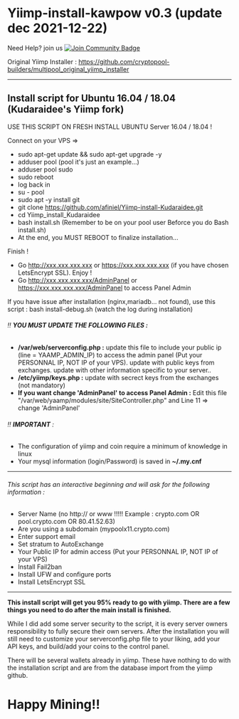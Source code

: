 # Yiimp-install-kawpow v0.3 (update dec 2021-12-22)

Need Help? join us <a href="https://discord.gg/GVZ4tchkKc"><img src="https://img.shields.io/discord/904564600354254898.svg?style=flat&label=Discord %3C3%20&color=7289DA%22" alt="Join Community Badge"/></a>

Original Yiimp Installer : https://github.com/cryptopool-builders/multipool_original_yiimp_installer


***********************************

## Install script for Ubuntu 16.04 / 18.04 (Kudaraidee's Yiimp fork)

USE THIS SCRIPT ON FRESH INSTALL UBUNTU Server 16.04 / 18.04 !

Connect on your VPS =>
- sudo apt-get update && sudo apt-get upgrade -y
- adduser pool (pool it's just an example...)
- adduser pool sudo
- sudo reboot
- log back in
- su - pool
- sudo apt -y install git
- git clone https://github.com/afiniel/Yiimp-install-Kudaraidee.git
- cd  Yiimp_install_Kudaraidee
- bash install.sh (Remember to be on your pool user Beforce you do Bash install.sh)
- At the end, you MUST REBOOT to finalize installation...

Finish !
- Go http://xxx.xxx.xxx.xxx or https://xxx.xxx.xxx.xxx (if you have chosen LetsEncrypt SSL). Enjoy !
- Go http://xxx.xxx.xxx.xxx/AdminPanel or https://xxx.xxx.xxx.xxx/AdminPanel to access Panel Admin

If you have issue after installation (nginx,mariadb... not found), use this script : bash install-debug.sh (watch the log during installation)

###### :bangbang: **YOU MUST UPDATE THE FOLLOWING FILES :**
- **/var/web/serverconfig.php :** update this file to include your public ip (line = YAAMP_ADMIN_IP) to access the admin panel (Put your PERSONNAL IP, NOT IP of your VPS). update with public keys from exchanges. update with other information specific to your server..
- **/etc/yiimp/keys.php :** update with secrect keys from the exchanges (not mandatory)
- **If you want change 'AdminPanel' to access Panel Admin :** Edit this file "/var/web/yaamp/modules/site/SiteController.php" and Line 11 => change 'AdminPanel'


###### :bangbang: **IMPORTANT** : 

- The configuration of yiimp and coin require a minimum of knowledge in linux
- Your mysql information (login/Password) is saved in **~/.my.cnf**

***********************************

###### This script has an interactive beginning and will ask for the following information :

- Server Name (no http:// or www !!!!! Example : crypto.com OR pool.crypto.com OR 80.41.52.63)
- Are you using a subdomain (mypoolx11.crypto.com)
- Enter support email
- Set stratum to AutoExchange
- Your Public IP for admin access (Put your PERSONNAL IP, NOT IP of your VPS)
- Install Fail2ban
- Install UFW and configure ports
- Install LetsEncrypt SSL

***********************************

**This install script will get you 95% ready to go with yiimp. There are a few things you need to do after the main install is finished.**

While I did add some server security to the script, it is every server owners responsibility to fully secure their own servers. After the installation you will still need to customize your serverconfig.php file to your liking, add your API keys, and build/add your coins to the control panel. 

There will be several wallets already in yiimp. These have nothing to do with the installation script and are from the database import from the yiimp github.

# Happy Mining‼️
